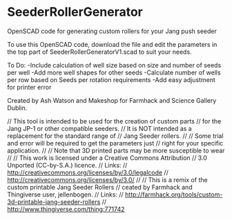 # SeederRollerGenerator
OpenSCAD code for generating custom rollers for your Jang push seeder

To use this OpenSCAD code, download the file and edit the parameters in the top part of SeederRollerGeneratorV1.scad to suit your needs.

To Do:
-Include calculation of well size based on size and number of seeds per well
-Add more well shapes for other seeds
-Calculate number of wells per row based on Seeds per rotation requirements
-Add easy adjustment for printer error

Created by Ash Watson and Makeshop for Farmhack and Science Gallery Dublin.

// This tool is intended to be used for the creation of custom parts
// for the Jang JP-1 or other compatible seeders.
// It is NOT intended as a replacement for the standard range of 
// Jang Seeder rollers.
//
// Some trial and error will be required to get the parameters just
// right for your specific application. 
// 
// Note that 3D printed parts may be more susceptible to wear
//
// This work is licensed under a Creative Commons Attribution 
// 3.0 Unported (CC-by-S.A.) licence.
// Links:
// http://creativecommons.org/licenses/by/3.0/legalcode
// http://creativecommons.org/licenses/by/3.0/
// 
// This is a remix of the custom printable Jang Seeder Rollers
// ceated by Farmhack and Thingiverse user, jellenbogen.
// Links:
// http://farmhack.org/tools/custom-3d-printable-jang-seeder-rollers
// http://www.thingiverse.com/thing:771742 
